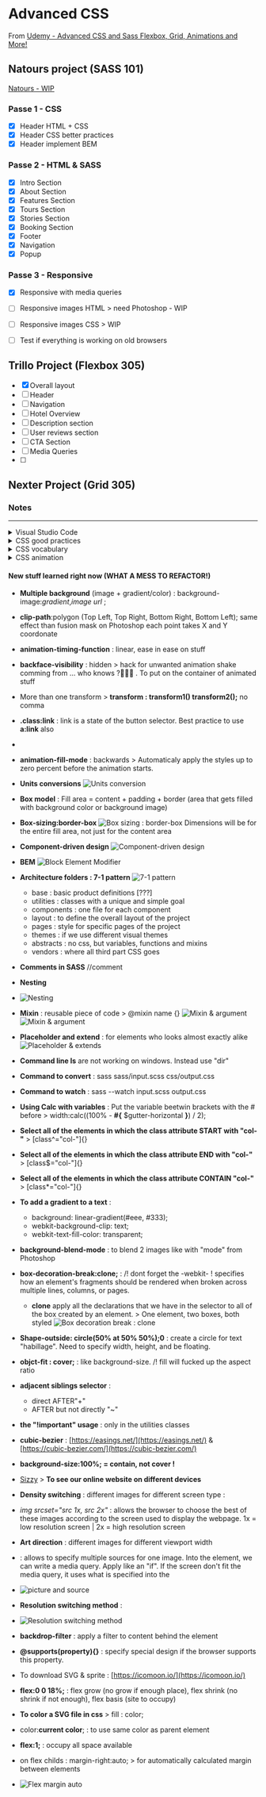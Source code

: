 # Advanced CSS
From [Udemy - Advanced CSS and Sass Flexbox, Grid, Animations and More!](https://www.udemy.com/course/advanced-css-and-sass/)

## Natours project (SASS 101)
[Natours - WIP](https://nathalie-anneessens.github.io/advanced-CSS/Natours)
<!-- **TODO**
- [ ] Change units from PS to REM and add  -->

### Passe 1 - CSS
- [x] Header HTML + CSS
- [x] Header CSS better practices
- [X] Header implement BEM
### Passe 2 - HTML & SASS
- [x] Intro Section
- [x] About Section
- [x] Features Section
- [x] Tours Section
- [x] Stories Section
- [x] Booking Section
- [x] Footer
- [x] Navigation
- [x] Popup
### Passe 3 - Responsive
- [x] Responsive with media queries
- [ ] Responsive images HTML > need Photoshop - WIP
- [ ] Responsive images CSS > WIP
- [ ] Test if everything is working on old browsers


## Trillo Project (Flexbox 305)
- [x] Overall layout
- [ ] Header
- [ ] Navigation
- [ ] Hotel Overview
- [ ] Description section
- [ ] User reviews section
- [ ] CTA Section
- [ ] Media Queries
- [ ] 
## Nexter Project (Grid 305)

### Notes
___

<details>
  <summary>Visual Studio Code</summary>
  <b>CTRL +D</b> : Select terms to modify all at the same time
</details>

<details>
  <summary>CSS good practices</summary>
  <ul>
  <li> Begin project with the usual *, *::before, *::after {} for padding and margin to zero **AND** add box-sizing:inherit; + body {box-sizing:border-box;}</li> 
  <li>Put font-family into the body and not into the * selector.</li>
  <li><b>Using REM instead of px for lenght units</b> to simplify responsive design > put <b>html {font-size:~~10px~~ 62.5%;}</b> ( % to not overwrite the browser parameters written by the user) to html selector</li>
  <li>When we have adecimal number, don't write the 0 > ~~0.5rem~~ > <b>.5</b>rem</li>
  <li></li>
  </ul>
</details>

<details>
  <summary>CSS vocabulary</summary>
  <ul>
    <li>CSS Terminology : <img src="readme/css-terminology.jpg" alt="CSS Terminology"></li>
  </ul>
</details>

<details>
  <summary>CSS animation</summary>
  <ul>
    <li>Don't use more than 2 properties in keyframes animation (opacity and transform)</li>
    <li><b>animation-iteration-count</b> : x; > repeat X time the animation</li>
    <li><b>all in one animation</b> : name, animation duration, animation timing function, animation delay;</li>
    <li></li>
  </ul>
</details>


  
#### **New stuff learned right now (WHAT A MESS TO REFACTOR!)**
- **Multiple background** (image + gradient/color) : background-image:*gradient*,*image url* ; 
- **clip-path**:polygon (Top Left, Top Right, Bottom Right, Bottom Left); same effect than fusion mask on Photoshop each point takes X and Y coordonate

- **animation-timing-function** : linear, ease in ease on stuff
- **backface-visibility** : hidden > hack for unwanted animation shake comming from ... who knows ?🤷🏾‍♀️ . To put on the container of animated stuff 
- More than one transform > **transform : transform1() transform2();** no comma
- **.class:link** : link is a state of the button selector. Best practice to use **a:link** also
- 
- **animation-fill-mode** : backwards > Automaticaly apply the styles up to zero percent before the animation starts.
- **Units conversions**
![Units conversion](readme/units-conversion.JPG)
- **Box model** : Fill area = content + padding + border (area that gets filled with background color or background image)
- **Box-sizing:border-box**
![Box sizing : border-box](readme/box-sizing_border-box.JPG)
  Dimensions will be for the entire fill area, not just for the content area
- **Component-driven design**
  ![Component-driven design](/readme/Component-driven-design.JPG)
- **BEM**
  ![Block Element Modifier](/readme/BEM.JPG)
- **Architecture folders : 7-1 pattern**
  ![7-1 pattern](/readme/7-1-pattern.JPG)
  - base : basic product definitions [???]
  - utilities : classes with a unique and simple goal
  - components : one file for each component
  - layout : to define the overall layout of the project
  - pages : style for specific pages of the project
  - themes : if we use different visual themes
  - abstracts : no css, but variables, functions and mixins
  - vendors : where all third part CSS goes
- **Comments in SASS** //comment
- **Nesting**
- ![Nesting](/readme/nesting.JPG)

- **Mixin** : reusable piece of code > @mixin name {}
  ![Mixin & argument](/readme/mixin-argument.JPG)
  ![Mixin & argument](/readme/mixin-argument-include.JPG)
- **Placeholder and extend** : for elements who looks almost exactly alike 
  ![Placeholder & extends](/readme/placeholder-extend.JPG)
- **Command line ls** are not working on windows. Instead use "dir"

- **Command to convert** : sass sass/input.scss css/output.css
- **Command to watch** : sass --watch input.scss output.css
- **Using Calc with variables** : Put the variable beetwin brackets with the # before > width:calc((100% - **#{** $gutter-horizontal **}**) / 2);
- **Select all of the elements in which the class attribute START with "col-"** > [class^="col-"]{}
- **Select all of the elements in which the class attribute END with "col-"** > [class$="col-"]{}
- **Select all of the elements in which the class attribute CONTAIN "col-"** > [class*="col-"]{} 
- **To add a gradient to a text** : 
  - background: linear-gradient(#eee, #333);
  - webkit-background-clip: text;
  - webkit-text-fill-color: transparent;
- **background-blend-mode** : to blend 2 images like with "mode" from Photoshop
- **box-decoration-break:clone;** : /! dont forget the -webkit- ! specifies how an element's fragments should be rendered when broken across multiple lines, columns, or pages.
  - **clone**  apply all the declarations that we have in the selector to all of the box created by an element. > One element, two boxes, both styled
  ![Box decoration break : clone](/readme/box-decoration-break-clone.JPG)
- **Shape-outside: circle(50% at 50% 50%);0** : create a circle for text "habillage". Need to specify width, height, and be floating.
- **objct-fit : cover;** : like background-size. /! fill will fucked up the aspect ratio
- **adjacent siblings selector** : 
  - direct AFTER"+"
  - AFTER but not directly "~"
- **the "!important" usage** : only in the utilities classes
- **cubic-bezier** : [https://easings.net/](https://easings.net/) & [https://cubic-bezier.com/](https://cubic-bezier.com/)
- **background-size:100%; = contain, not cover !**
- [Sizzy](https://sizzy.co) > **To see our online website on different devices**
- **Density switching** : different images for different screen type : 
- *img srcset="src 1x, src 2x"* : allows the browser to choose the best of these images according to the screen used to display the webpage. 1x = low resolution screen | 2x = high resolution screen
- **Art direction** : different images for different viewport width
- *<picture></picture>* : allows to specify multiple sources for one image. Into the <source> element, we can write a media query. Apply like an "if". If the screen don't fit the media query, it uses what is specified into the <img>
- ![picture and source](/readme/picture-source.JPG)
- **Resolution switching method** : 
- ![Resolution switching method](/readme/resolution-switching-method.JPG)
- **backdrop-filter** : apply a filter to content behind the element
- **@supports(property){}** : specify special design if the browser supports this property.
- To download SVG & sprite : [https://icomoon.io/](https://icomoon.io/)
- **flex:0 0 18%;** : flex grow (no grow if enough place), flex shrink (no shrink if not enough), flex basis (site to occupy)
- **To color a SVG file in css** > fill : color;
- color:<b>current color</b>; : to use same color as parent element
- <b>flex:1;</b> : occupy all space available 
- on flex childs : margin-right:auto; > for automatically calculated margin between elements
- <img src="readme/flex-margin-auto.jpeg" alt="Flex margin auto">